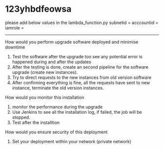 # 123yhbdfeowsa

please add below values in the lambda_function.py
subnetid = <subnetid>
acccountid = <your accountid>
iamrole = <your iam role>
  

  
-------------------------------------------------------------------------------------------------------------------------
How would you perform upgrade software deployed and minimise downtime
1.	Test the software after the upgrade too see any potential error is happened during and after the updates
2.	After the testing is done, create an second pipeline for the software upgrade (create new instances).
3.	Try to direct requests to the new instances from old version software
4.	After confirming everything is fine, all the requests have sent to new instance, terminate the old version instances.

How would you monitor this installation 
1.	monitor the performance during the upgrade
2.	Use Jenkins to see all the installation log, if failed, the job will be stopped. 
3.	Test after the installtion

How would you ensure security of this deployment 
1.	Set your deployment within your network (private network)

